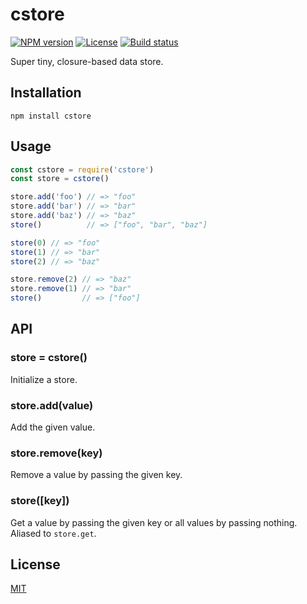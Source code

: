 # cstore

[![NPM version][npm-img]][npm-url]
[![License][license-img]][license-url]
[![Build status][travis-img]][travis-url]

Super tiny, closure-based data store.

## Installation

```
npm install cstore
```

## Usage

``` javascript
const cstore = require('cstore')
const store = cstore()

store.add('foo') // => "foo"
store.add('bar') // => "bar"
store.add('baz') // => "baz"
store()          // => ["foo", "bar", "baz"]

store(0) // => "foo"
store(1) // => "bar"
store(2) // => "baz"

store.remove(2) // => "baz"
store.remove(1) // => "bar"
store()         // => ["foo"]
```

## API

### store = cstore()

Initialize a store.

### store.add(value)

Add the given value.

### store.remove(key)

Remove a value by passing the given key.

### store([key])

Get a value by passing the given key or all values by passing nothing. Aliased
to `store.get`.

## License

[MIT][license-url]

[npm-img]: https://img.shields.io/npm/v/cstore.svg?style=flat-square
[npm-url]: https://npmjs.com/package/cstore
[license-img]: http://img.shields.io/npm/l/cstore.svg?style=flat-square
[license-url]: LICENSE
[travis-img]: https://img.shields.io/travis/gummesson/cstore.svg?style=flat-square
[travis-url]: https://travis-ci.org/gummesson/cstore
